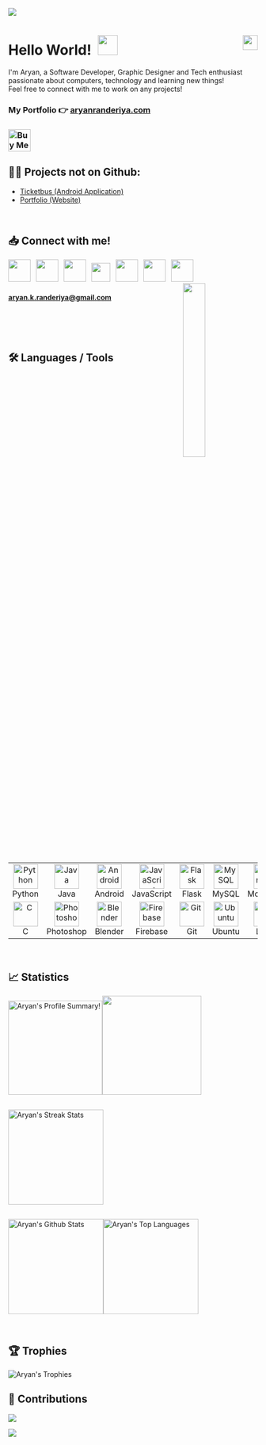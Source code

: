 ![](https://github.com/aryanranderiya/aryanranderiya/assets/64796509/91f50587-e41b-4afa-88c6-fba6e62919ce)
<br>

# Hello World! &nbsp;<img src="https://github.com/aryanranderiya/aryanranderiya/assets/64796509/710e2c34-fb64-46db-8bbf-450c00dabe70" width=40px>  <img src="https://komarev.com/ghpvc/?username=aryanranderiya&color=00bbff&style=flat-square&abbreviated=true" align="right" height="30px">

I'm Aryan, a Software Developer, Graphic Designer and Tech enthusiast passionate about computers, technology and learning new things! <br>
Feel free to connect with me to work on any projects!
<br>

### My Portfolio 👉 [aryanranderiya.com](https://aryanranderiya.com)

### <a href="https://www.buymeacoffee.com/aryanranderiya" target="_blank"><img src="https://cdn.buymeacoffee.com/buttons/v2/default-yellow.png" alt="Buy Me A Coffee" style="height: 45px !important;" ></a>

##

## 👨‍💻 Projects not on Github:
- [Ticketbus (Android Application)](https://aryanranderiya.com/Project.html?id=2_project_TicketBus_1705162807451)
- [Portfolio (Website)](https://aryanranderiya.com/Project.html?id=1_project_My_Portfolio_1705162703820)

<br>

## 📥 Connect with me!

<p>
<a href="https://aryanranderiya.com"><img height="45px" width="45px" src="https://github.com/aryanranderiya/aryanranderiya/assets/64796509/c7399a2e-ed5a-4cf0-bc2b-04d4665e981e"></a>&ensp;
<a href="https://linkedin.com/in/aryanranderiya"><img  height="45px" width="45px" src="https://cdn.jsdelivr.net/gh/devicons/devicon/icons/linkedin/linkedin-original.svg" /></a>&ensp;
<a href="https://twitter.com/aryanranderiya"><img height="45px" width="45px" src="https://cdn.simpleicons.org/twitter/#1D9BF0"></a>&ensp;
<a href="https://discord.gg/85kCGDKK"><img height="38px" src="https://github.com/aryanranderiya/aryanranderiya/assets/64796509/7bf05e13-a931-4b20-bf13-4f4b8c2426ad" /></a>&ensp;
<a href="https://instagram.com/aryanranderiya"><img  height="45px" width="45px" src="https://upload.wikimedia.org/wikipedia/commons/e/e7/Instagram_logo_2016.svg" /></a>&ensp;
<a href="https://behance.net/aryanranderiya"><img  height="45px" width="45px" src="https://cdn.jsdelivr.net/gh/devicons/devicon/icons/behance/behance-original.svg" /></a>&ensp;
<a href="https://stackoverflow.com/users/21615084/aryan"><img  height="45px" width="45px" src="https://cdn.jsdelivr.net/gh/devicons/devicon@latest/icons/stackoverflow/stackoverflow-original.svg" /></a>&ensp;
<a href="https://discord.gg/85kCGDKK"> <img src="https://discord-readme-badge.vercel.app/api?id=521279231284609032" width=30% align="right"> </a>

#### aryan.k.randeriya@gmail.com

</p>

<br>
<br>
<br>

## 🛠️ Languages / Tools
<center>
<p>
<table>
  <tr>
    <td align="center" width="96">
      <a href="#python">
        <img src="https://cdn.jsdelivr.net/gh/devicons/devicon/icons/python/python-original.svg" width="50px" height="50px" alt="Python" />
      </a>
      <br>Python
    </td>
    <td align="center" width="96">
      <a href="#java">
        <img src="https://cdn.jsdelivr.net/gh/devicons/devicon/icons/java/java-original.svg" width="50px" height="50px" alt="Java" />
      </a>
      <br>Java
    </td>
    <td align="center" width="96">
      <a href="#android">
        <img src="https://cdn.jsdelivr.net/gh/devicons/devicon/icons/android/android-plain.svg" width="50px" height="50px" alt="Android" />
      </a>
      <br>Android
    </td>
    <td align="center" width="96">
      <a href="#javascript">
        <img src="https://cdn.jsdelivr.net/gh/devicons/devicon@latest/icons/javascript/javascript-original.svg" width="50px" height="50px" alt="JavaScript" />
      </a>
      <br>JavaScript
    </td>
    <td align="center" width="96">
      <a href="#flask">
        <img src="https://cdn.jsdelivr.net/gh/devicons/devicon@latest/icons/flask/flask-original.svg" width="50px" height="50px" alt="Flask" />
      </a>
      <br>Flask
    </td>
    <td align="center" width="96">
      <a href="#mysql">
        <img src="https://cdn.jsdelivr.net/gh/devicons/devicon@latest/icons/mysql/mysql-original-wordmark.svg" width="50px" height="50px" alt="MySQL" />
      </a>
      <br>MySQL
    </td>
    <td align="center" width="96">
      <a href="#mongodb">
        <img src="https://cdn.jsdelivr.net/gh/devicons/devicon@latest/icons/mongodb/mongodb-plain-wordmark.svg" width="50px" height="50px" alt="MongoDB" />
      </a>
      <br>MongoDB
    </td>
    <td align="center" width="96">
      <a href="#html">
        <img src="https://cdn.jsdelivr.net/gh/devicons/devicon/icons/html5/html5-original-wordmark.svg" width="50px" height="50px" alt="HTML" />
      </a>
      <br>HTML
    </td>
    <td align="center" width="96">
      <a href="#css">
        <img src="https://cdn.jsdelivr.net/gh/devicons/devicon/icons/css3/css3-original-wordmark.svg" width="50px" height="50px" alt="CSS" />
      </a>
      <br>CSS
    </td>
    <td align="center" width="96">
      <a href="#php">
        <img src="https://cdn.jsdelivr.net/gh/devicons/devicon/icons/php/php-original.svg" width="50px" height="50px" alt="PHP" />
      </a>
      <br>PHP
    </td>
</tr>
      <tr>
    <td align="center" width="96">
      <a href="#c">
        <img src="https://cdn.jsdelivr.net/gh/devicons/devicon@latest/icons/c/c-original.svg" width="50px" height="50px" alt="C" />
      </a>
      <br>C
    </td>
    <td align="center" width="96">
      <a href="#photoshop">
        <img src="https://cdn.jsdelivr.net/gh/devicons/devicon/icons/photoshop/photoshop-original.svg" width="50px" height="50px" alt="Photoshop" />
      </a>
      <br>Photoshop
    </td>
    <td align="center" width="96">
      <a href="#blender">
        <img src="https://cdn.jsdelivr.net/gh/devicons/devicon/icons/blender/blender-original.svg" width="50px" height="50px" alt="Blender" />
      </a>
      <br>Blender
    </td>
    <td align="center" width="96">
      <a href="#firebase">
        <img src="https://cdn.jsdelivr.net/gh/devicons/devicon/icons/firebase/firebase-plain.svg" width="50px" height="50px" alt="Firebase" />
      </a>
      <br>Firebase
    </td>
    <td align="center" width="96">
      <a href="#git">
        <img src="https://cdn.jsdelivr.net/gh/devicons/devicon/icons/git/git-original.svg" width="50px" height="50px" alt="Git" />
      </a>
      <br>Git
    </td>
    <td align="center" width="96">
      <a href="#ubuntu">
        <img src="https://cdn.jsdelivr.net/gh/devicons/devicon@latest/icons/ubuntu/ubuntu-original.svg" width="50px" height="50px" alt="Ubuntu" />
      </a>
      <br>Ubuntu
    </td>
    <td align="center" width="96">
      <a href="#linux">
        <img src="https://cdn.jsdelivr.net/gh/devicons/devicon/icons/linux/linux-original.svg" width="50px" height="50px" alt="Linux" />
      </a>
      <br>Linux
    </td>
    <td align="center" width="96">
      <a href="#vscode">
        <img src="https://cdn.jsdelivr.net/gh/devicons/devicon/icons/vscode/vscode-original.svg" width="50px" height="50px" alt="VSCode" />
      </a>
      <br>VSCode
    </td>
  </tr>
</table>
          
</p>
</center>
<br>

## 📈 Statistics

<img alt="Aryan's Profile Summary!" src="https://github-profile-summary-cards.vercel.app/api/cards/profile-details?username=aryanranderiya&theme=transparent" height="190px"/><img src="https://github-profile-summary-cards.vercel.app/api/cards/productive-time?username=aryanranderiya&theme=transparent&utcOffset=5.3" height="200px">

##
<a href="https://github.com/DenverCoder1/github-readme-streak-stats"><img alt="Aryan's Streak Stats" src="https://streak-stats.demolab.com?user=aryanranderiya&theme=highcontrast&hide_border=true&date_format=j%20M%5B%20Y%5D&card_width=470&hide_border=true&background=transparent" height="192px"/></a>

##
<img alt="Aryan's Github Stats" src="https://github-readme-stats-9e4w.vercel.app/api?username=aryanranderiya&show_icons=true&hide_border=true&theme=dark&bg_color=00000000" height="192px"/><img alt="Aryan's Top Languages" src="https://github-readme-stats-9e4w.vercel.app/api/top-langs/?username=aryanranderiya&layout=compact&theme=dark&hide_border=true&exclude_repo=github-readme-stats&bg_color=00000000" height="192px"/></a>

<br>

## 🏆 Trophies

<img alt="Aryan's Trophies" src="https://github-profile-trophy.vercel.app/?username=aryanranderiya&theme=darkhub&column=9&no-frame=true&no-bg=true" />

<br>

## 🤝 Contributions

![](https://github-readme-activity-graph.vercel.app/graph?username=aryanranderiya&bg_color=transparent&line=00BBFF&point=fff&area=true&area_color=00bbff&title_color=fff&color=00bbff)

<a href="https://green-wall.leoku.dev/api/og/share/aryanranderiya"><img src="https://green-wall.leoku.dev/api/og/share/aryanranderiya"/></a>
